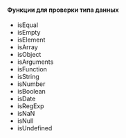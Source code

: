 ####  Функции для проверки типа данных

- isEqual
- isEmpty
- isElement
- isArray
- isObject
- isArguments
- isFunction
- isString
- isNumber
- isBoolean
- isDate
- isRegExp
- isNaN
- isNull
- isUndefined
